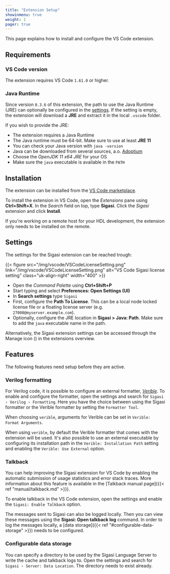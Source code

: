 ```yaml
---
title: "Extension Setup"
showinmenu: true
weight: 1
pager: true
---
```

This page explains how to install and configure the VS Code extension.

## Requirements

### VS Code version

The extension requires VS Code `1.61.0` or higher.

### Java Runtime

Since version `0.3.6` of this extension, the path to use the Java Runtime (JRE) can optionally be configured in the [settings](#access-settings).
If the setting is empty, the extension will download a **JRE** and extract it in the local `.vscode` folder.

If you wish to provide the JRE:

* The extension requires a Java Runtime
* The Java runtime must be 64-bit. Make sure to use at least **JRE 11**
* You can check your Java version with `java -version`
* Java can be downloaded from several sources, a.o. [Adoptium](https://adoptium.net/releases.html?variant=openjdk11&jvmVariant=hotspot)
* Choose the _OpenJDK 11 x64 JRE_ for your OS
* Make sure the `java` executable is available in the `PATH`

## Installation

The extension can be installed from the [VS Code marketplace](https://marketplace.visualstudio.com/items?itemName=Sigasi.sigasi-vscode).

To install the extension in VS Code, open the _Extensions_ pane using **Ctrl+Shift+X**.
In the _Search_ field on top, type **Sigasi**.
Click the _Sigasi_ extension and click **Install**.

If you're working on a remote host for your HDL development, the extension only needs to be installed on the remote.

## Settings

The settings for the Sigasi extension can be reached trough:

{{< figure src="/img/vscode/VSCodeLicenseSetting.png" link="/img/vscode/VSCodeLicenseSetting.png" alt="VS Code Sigasi license setting" class="uk-align-right" width="400" >}}

* Open the _Command Palette_ using **Ctrl+Shift+P**
* Start typing and select **Preferences: Open Settings (UI)**
* In **Search settings** type `Sigasi`
* First, configure the **Path To License**. This can be a local node locked license file or a floating license server (e.g. `27000@myserver.example.com`).
* Optionally, configure the JRE location in **Sigasi > Java: Path**. Make sure to add the `java` executable name in the path.

Alternatively, the Sigasi extension settings can be accessed through the Manage icon (<span uk-icon="cog"></span>) in the extensions overview.

## Features

The following features need setup before they are active.

### Verilog formatting

For Verilog code, it is possible to configure an external formatter, _[Verible]_.
To enable and configure the formatter, open the settings and search for `Sigasi › Verilog › Formatting`.
Here you have the choice between using the Sigasi formatter or the Verible formatter by setting the `Formatter Tool`.

When choosing `verible`, arguments for Verible can be set in `Verible: Format Arguments`.

When using `verible`, by default the Verible formatter that comes with the extension will be used.
It's also possible to use an external executable by configuring its installation path in the `Verible: Installation Path` setting and enabling the `Verible: Use External` option.

### Talkback

You can help improving the Sigasi extension for VS Code by enabling the automatic submission of usage statistics and error stack traces.
More information about this feature is available in the [Talkback manual page]({{< ref "manual/talkback.md" >}}).

To enable talkback in the VS Code extension, open the settings and enable the `Sigasi: Enable Talkback` option.

The messages sent to Sigasi can also be logged locally. Then you can view these messages using the **Sigasi: Open talkback log** command.
In order to log the messages locally, a [data storage]({{< ref "#configurable-data-storage" >}}) needs to be configured.

### Configurable data storage

You can specify a directory to be used by the Sigasi Language Server to write the cache and talkback logs to.
Open the settings and search for `Sigasi › Server: Data Location`.
The directory needs to exist already.

[Verible]: https://github.com/chipsalliance/verible
